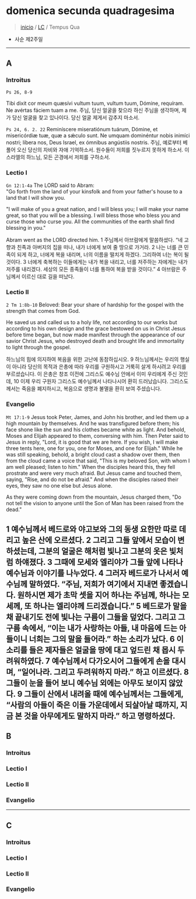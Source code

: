 # domenica secunda quadragesima
> [inicio](./README.md) / [LC](../LC.md) / Tempus Qua
* 사순 제2주일

----
## A
### Introitus
`Ps 26, 8-9`

Tibi dixit cor meum quæsívi
vultum tuum, vultum tuum, Dómine, requíram.
Ne avértas fáciem tuam a me.
주님, 당신 얼굴을 찾으라 하신 주님을 생각하며, 제가 당신 얼굴을 찾고 있나이다. 당신 얼굴 제게서 감추지 마소서.

`Ps 24, 6. 2. 22`
Reminíscere miseratiónum tuárum, Dómine,
et misericórdiæ tuæ, quæ a sǽculo sunt.
Ne umquam dominéntur nobis inimíci nostri;
líbera nos, Deus Israel, ex ómnibus angústiis nostris.
주님, 예로부터 베풀어 오신 당신의 자비와 자애 기억하소서. 원수들이 저희를 짓누르지 못하게 하소서. 이스라엘의 하느님, 모든 곤경에서 저희를 구하소서.


### Lectio I
`Gn 12:1-4a`
The LORD said to Abram:  
"Go forth from the land of your kinsfolk
and from your father's house to a land that I will show you.

"I will make of you a great nation,
and I will bless you;
I will make your name great,
so that you will be a blessing.
I will bless those who bless you
and curse those who curse you.
All the communities of the earth
shall find blessing in you."

Abram went as the LORD directed him.
1 주님께서 아브람에게 말씀하셨다.
“네 고향과 친족과 아버지의 집을 떠나, 내가 너에게 보여 줄 땅으로 가거라.
2 나는 너를 큰 민족이 되게 하고, 너에게 복을 내리며,
너의 이름을 떨치게 하겠다.
그리하여 너는 복이 될 것이다.
3 너에게 축복하는 이들에게는 내가 복을 내리고,
너를 저주하는 자에게는 내가 저주를 내리겠다.
세상의 모든 종족들이 너를 통하여 복을 받을 것이다.”
4 아브람은 주님께서 이르신 대로 길을 떠났다.


### Lectio II
`2 Tm 1:8b-10`
Beloved:
Bear your share of hardship for the gospel
with the strength that comes from God.

He saved us and called us to a holy life,
not according to our works
but according to his own design
and the grace bestowed on us in Christ Jesus before time began,
but now made manifest
through the appearance of our savior Christ Jesus,
who destroyed death and brought life and immortality
to light through the gospel.


하느님의 힘에 의지하여 복음을 위한 고난에 동참하십시오.
9 하느님께서는 우리의 행실이 아니라 당신의 목적과 은총에 따라
우리를 구원하시고 거룩히 살게 하시려고 우리를 부르셨습니다.
이 은총은 창조 이전에 그리스도 예수님 안에서 이미 우리에게 주신 것인데,
10 이제 우리 구원자 그리스도 예수님께서 나타나시어 환히 드러났습니다.
그리스도께서는 죽음을 폐지하시고,
복음으로 생명과 불멸을 환히 보여 주셨습니다.

### Evangelio
`Mt 17:1-9`
Jesus took Peter, James, and John his brother,
and led them up a high mountain by themselves.
And he was transfigured before them;
his face shone like the sun
and his clothes became white as light.
And behold, Moses and Elijah appeared to them,
conversing with him.
Then Peter said to Jesus in reply,
"Lord, it is good that we are here.
If you wish, I will make three tents here,
one for you, one for Moses, and one for Elijah."
While he was still speaking, behold,
a bright cloud cast a shadow over them,
then from the cloud came a voice that said,
"This is my beloved Son, with whom I am well pleased;
listen to him."
When the disciples heard this, they fell prostrate
and were very much afraid.
But Jesus came and touched them, saying,
"Rise, and do not be afraid."
And when the disciples raised their eyes,
they saw no one else but Jesus alone.

As they were coming down from the mountain,
Jesus charged them,
"Do not tell the vision to anyone
until the Son of Man has been raised from the dead."

1 예수님께서 베드로와 야고보와 그의 동생 요한만 따로 데리고
높은 산에 오르셨다.
2 그리고 그들 앞에서 모습이 변하셨는데,
그분의 얼굴은 해처럼 빛나고 그분의 옷은 빛처럼 하얘졌다.
3 그때에 모세와 엘리야가 그들 앞에 나타나 예수님과 이야기를 나누었다.
4 그러자 베드로가 나서서 예수님께 말하였다.
“주님, 저희가 여기에서 지내면 좋겠습니다.
원하시면 제가 초막 셋을 지어 하나는 주님께,
하나는 모세께, 또 하나는 엘리야께 드리겠습니다.”
5 베드로가 말을 채 끝내기도 전에 빛나는 구름이 그들을 덮었다.
그리고 그 구름 속에서, “이는 내가 사랑하는 아들,
내 마음에 드는 아들이니 너희는 그의 말을 들어라.” 하는 소리가 났다.
6 이 소리를 들은 제자들은 얼굴을 땅에 대고 엎드린 채 몹시 두려워하였다.
7 예수님께서 다가오시어 그들에게 손을 대시며,
“일어나라. 그리고 두려워하지 마라.” 하고 이르셨다.
8 그들이 눈을 들어 보니 예수님 외에는 아무도 보이지 않았다.
9 그들이 산에서 내려올 때에 예수님께서는 그들에게,
“사람의 아들이 죽은 이들 가운데에서 되살아날 때까지,
지금 본 것을 아무에게도 말하지 마라.” 하고 명령하셨다.
----
## B
### Introitus

### Lectio I
### Lectio II
### Evangelio


----

## C
### Introitus

### Lectio I
### Lectio II
### Evangelio